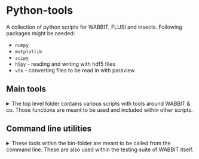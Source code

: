 # Python-tools
A collection of python scripts for WABBIT, FLUSI and insects.
Following packages might be needed:
- `numpy`
- `matplotlib`
- `scipy`
- `h5py` - reading and writing with hdf5 files
- `vtk` - converting files to be read in with paraview

## Main tools
<details>
<summary>The top level folder contains various scripts with tools around WABBIT & co. Those functions are meant to be used and included within other scripts.</summary>

### wabbit_tools
Various functions and tools to work with preparation and postprocessing of wabbit simulations. Most notable are:
- WabbitState class for reading in a WABBIT `.h5` file to postprocess it later
- Functions to modify init-files
- Functions to deal with treecode in numerical or array representation
- Functions to compare wabbit to flusi results

### insect_tools
Functions dealing with kinematics and force computation of results from insect simulations with WABBIT.
</details>

## Command line utilities
<details>
<summary>
These tools within the bin-folder are meant to be called from the command line. These are also used within the testing suite of WABBIT itself.
</summary>

### WABBIT command line utilities
Various scripts, often wrapping utilities from wabbit_tools, to be used from the command line

### File conversion utilities
Convert results from WABBIT to other known file-formats
- `hdf2mat`: Make data available to Matlab
- `hdf2vtk`: Use vtk-xml format to represent meta-data and fields, readable in ParaView
- `hdf2xmf`: Writes data in xdmf format, readable in ParaView

</details>
